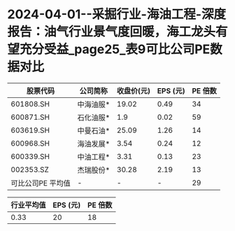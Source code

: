 # 2024-04-01--采掘行业-海油工程-深度报告：油气行业景气度回暖，海工龙头有望充分受益_page25_表9可比公司PE数据对比

| 股票代码 | 公司简称 | 收盘价(元) | EPS (元) | PE 倍数 |
| --- | --- | --- | --- | --- |
| 601808.SH | 中海油服* | 19.02 | 0.49 | 34 |
| 600871.SH | 石化油服* | 1.9 | 0.02 | 59 |
| 603619.SH | 中曼石油* | 25.09 | 1.26 | 14 |
| 600968.SH | 海油发展* | 3.54 | 0.24 | 12 |
| 600339.SH | 中油工程* | 3.31 | 0.13 | 23 |
| 002353.SZ | 杰瑞股份* | 30.28 | 2.19 | 13 |
| 可比公司PE 平均值 | - | - | - | 29 |

| 行业平均值 | EPS (元) | PE 倍数 |
| --- | --- | --- |
| 0.33 | 20 | 18 |